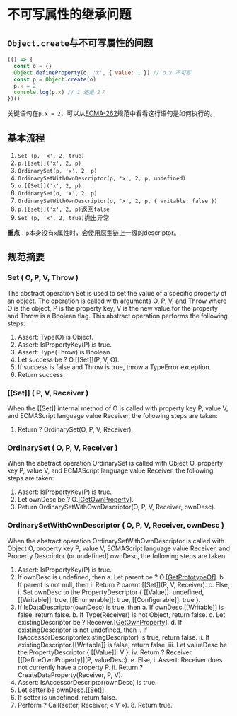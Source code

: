 # 不可写属性的继承问题

## `Object.create`与不可写属性的问题

```javascript
(() => {
  const o = {}
  Object.defineProperty(o, 'x', { value: 1 }) // o.x 不可写
  const p = Object.create(o)
  p.x = 2
  console.log(p.x) // 1 还是 2？
})()

```

关键语句在`p.x = 2`，可以从[ECMA-262](https://www.ecma-international.org/publications-and-standards/standards/ecma-262/)规范中看看这行语句是如何执行的。

## 基本流程
1. `Set (p, 'x', 2, true)`
1. `p.[[set]]('x', 2, p)`
1. `OrdinarySet(p, 'x', 2, p)`
1. `OrdinarySetWithOwnDescriptor(p, 'x', 2, p, undefined)`
1. `o.[[Set]]('x', 2, p)`
1. `OrdinarySet(o, 'x', 2, p)`
1. `OrdinarySetWithOwnDescriptor(o, 'x', 2, p, { writable: false })`
1. `p.[[set]]('x', 2, p)`返回`false`
1. `Set (p, 'x', 2, true)`抛出异常

**重点**：`p`本身没有`x`属性时，会使用原型链上一级的descriptor。

## 规范摘要

### Set ( O, P, V, Throw )
The abstract operation Set is used to set the value of a specific property of an object. The operation is called with arguments O, P, V, and Throw where O is the object, P is the property key, V is the new value for the property and Throw is a Boolean flag. This abstract operation performs the following steps:
1. Assert: Type(O) is Object.
2. Assert: IsPropertyKey(P) is true.
3. Assert: Type(Throw) is Boolean.
4. Let success be ? O.[[Set]](P, V, O).
5. If success is false and Throw is true, throw a TypeError exception.
6. Return success.

### [[Set]] ( P, V, Receiver )
When the [[Set]] internal method of O is called with property key P, value V, and ECMAScript language value Receiver, the following steps are taken:
1. Return ? OrdinarySet(O, P, V, Receiver).

### OrdinarySet ( O, P, V, Receiver )
When the abstract operation OrdinarySet is called with Object O, property key P, value V, and ECMAScript language value Receiver, the following steps are taken:
1. Assert: IsPropertyKey(P) is true.
2. Let ownDesc be ? O.[[GetOwnProperty]](P).
3. Return OrdinarySetWithOwnDescriptor(O, P, V, Receiver, ownDesc).


### OrdinarySetWithOwnDescriptor ( O, P, V, Receiver, ownDesc )
When the abstract operation OrdinarySetWithOwnDescriptor is called with Object O, property key P, value V, ECMAScript language value Receiver, and Property Descriptor (or undefined) ownDesc, the following steps are taken:
1. Assert: IsPropertyKey(P) is true.
2. If ownDesc is undefined, then
  a. Let parent be ? O.[[GetPrototypeOf]]().
  b. If parent is not null, then
    i. Return ? parent.[[Set]](P, V, Receiver). c. Else,
    i. Set ownDesc to the PropertyDescriptor { [[Value]]: undefined, [[Writable]]: true, [[Enumerable]]: true, [[Configurable]]: true }.
3. If IsDataDescriptor(ownDesc) is true, then
  a. If ownDesc.[[Writable]] is false, return false.
  b. If Type(Receiver) is not Object, return false.
  c. Let existingDescriptor be ? Receiver.[[GetOwnProperty]](P).
  d. If existingDescriptor is not undefined, then
    i. If IsAccessorDescriptor(existingDescriptor) is true, return false.
    ii. If existingDescriptor.[[Writable]] is false, return false.
    iii. Let valueDesc be the PropertyDescriptor { [[Value]]: V }.
    iv. Return ? Receiver.[[DefineOwnProperty]](P, valueDesc).
  e. Else,
    i. Assert: Receiver does not currently have a property P.
    ii. Return ? CreateDataProperty(Receiver, P, V).
4. Assert: IsAccessorDescriptor(ownDesc) is true.
5. Let setter be ownDesc.[[Set]].
6. If setter is undefined, return false.
7. Perform ? Call(setter, Receiver, « V »). 8. Return true.
